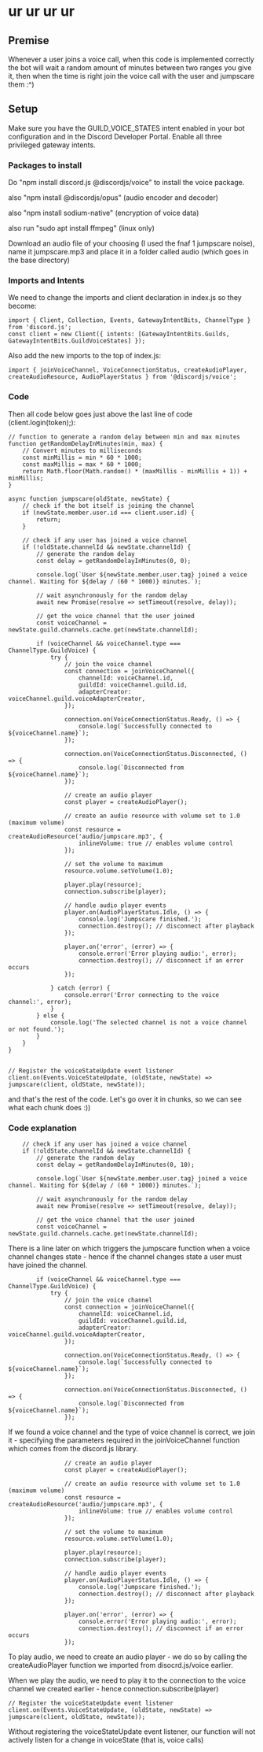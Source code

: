 # ur ur ur ur
## Premise
Whenever a user joins a voice call, when this code is implemented correctly the bot will wait a random amount of minutes
between two ranges you give it, then when the time is right join the voice call with the user and jumpscare them :^)

## Setup
Make sure you have the GUILD_VOICE_STATES intent enabled in your bot configuration and in the Discord Developer Portal.
Enable all three privileged gateway intents.

### Packages to install
Do "npm install discord.js @discordjs/voice" to install the voice package.

also "npm install @discordjs/opus" (audio encoder and decoder)

also "npm install sodium-native" (encryption of voice data)

also run "sudo apt install ffmpeg" (linux only)

Download an audio file of your choosing (I used the fnaf 1 jumpscare noise), name it jumpscare.mp3 and place it in a folder
called audio (which goes in the base directory)

### Imports and Intents

We  need to change the imports and client declaration in index.js so they become:
```
import { Client, Collection, Events, GatewayIntentBits, ChannelType } from 'discord.js';
const client = new Client({ intents: [GatewayIntentBits.Guilds, GatewayIntentBits.GuildVoiceStates] });
```
Also add the new imports to the top of index.js:
```
import { joinVoiceChannel, VoiceConnectionStatus, createAudioPlayer, createAudioResource, AudioPlayerStatus } from '@discordjs/voice';
```

### Code
Then all code below goes just above the last line of code (client.login(token);):

```
// function to generate a random delay between min and max minutes
function getRandomDelayInMinutes(min, max) {
    // Convert minutes to milliseconds
    const minMillis = min * 60 * 1000;
    const maxMillis = max * 60 * 1000;
    return Math.floor(Math.random() * (maxMillis - minMillis + 1)) + minMillis;
}

async function jumpscare(oldState, newState) {
    // check if the bot itself is joining the channel
    if (newState.member.user.id === client.user.id) {
        return; 
    }

    // check if any user has joined a voice channel
    if (!oldState.channelId && newState.channelId) {
        // generate the random delay
        const delay = getRandomDelayInMinutes(0, 0);

        console.log(`User ${newState.member.user.tag} joined a voice channel. Waiting for ${delay / (60 * 1000)} minutes.`);

        // wait asynchronously for the random delay
        await new Promise(resolve => setTimeout(resolve, delay));

        // get the voice channel that the user joined
        const voiceChannel = newState.guild.channels.cache.get(newState.channelId);
 
        if (voiceChannel && voiceChannel.type === ChannelType.GuildVoice) {
            try {
                // join the voice channel
                const connection = joinVoiceChannel({
                    channelId: voiceChannel.id,
                    guildId: voiceChannel.guild.id,
                    adapterCreator: voiceChannel.guild.voiceAdapterCreator,
                });

                connection.on(VoiceConnectionStatus.Ready, () => {
                    console.log(`Successfully connected to ${voiceChannel.name}`);
                });

                connection.on(VoiceConnectionStatus.Disconnected, () => {
                    console.log(`Disconnected from ${voiceChannel.name}`);
                });

                // create an audio player
                const player = createAudioPlayer();
                
                // create an audio resource with volume set to 1.0 (maximum volume)
                const resource = createAudioResource('audio/jumpscare.mp3', {
                    inlineVolume: true // enables volume control
                });

                // set the volume to maximum
                resource.volume.setVolume(1.0);

                player.play(resource);
                connection.subscribe(player);

                // handle audio player events
                player.on(AudioPlayerStatus.Idle, () => {
                    console.log('Jumpscare finished.');
                    connection.destroy(); // disconnect after playback
                });

                player.on('error', (error) => {
                    console.error('Error playing audio:', error);
                    connection.destroy(); // disconnect if an error occurs
                });

            } catch (error) {
                console.error('Error connecting to the voice channel:', error);
            }
        } else {
            console.log('The selected channel is not a voice channel or not found.');
        }
    }
}


// Register the voiceStateUpdate event listener
client.on(Events.VoiceStateUpdate, (oldState, newState) => jumpscare(client, oldState, newState));
```
and that's the rest of the code. Let's go over it in chunks, so we can see what each chunk does :))

### Code explanation
```
    // check if any user has joined a voice channel
    if (!oldState.channelId && newState.channelId) {
        // generate the random delay
        const delay = getRandomDelayInMinutes(0, 10);

        console.log(`User ${newState.member.user.tag} joined a voice channel. Waiting for ${delay / (60 * 1000)} minutes.`);

        // wait asynchronously for the random delay
        await new Promise(resolve => setTimeout(resolve, delay));

        // get the voice channel that the user joined
        const voiceChannel = newState.guild.channels.cache.get(newState.channelId);
```
There is a line later on which triggers the jumpscare function when a voice channel changes state - hence if the channel changes state a user must have joined the channel. 

```
        if (voiceChannel && voiceChannel.type === ChannelType.GuildVoice) {
            try {
                // join the voice channel
                const connection = joinVoiceChannel({
                    channelId: voiceChannel.id,
                    guildId: voiceChannel.guild.id,
                    adapterCreator: voiceChannel.guild.voiceAdapterCreator,
                });

                connection.on(VoiceConnectionStatus.Ready, () => {
                    console.log(`Successfully connected to ${voiceChannel.name}`);
                });

                connection.on(VoiceConnectionStatus.Disconnected, () => {
                    console.log(`Disconnected from ${voiceChannel.name}`);
                });

```
If we found a voice channel and the type of voice channel is correct, we join it - specifying the parameters required in the joinVoiceChannel function which comes from the discord.js library.

```
                // create an audio player
                const player = createAudioPlayer();
                
                // create an audio resource with volume set to 1.0 (maximum volume)
                const resource = createAudioResource('audio/jumpscare.mp3', {
                    inlineVolume: true // enables volume control
                });

                // set the volume to maximum
                resource.volume.setVolume(1.0);

                player.play(resource);
                connection.subscribe(player);

                // handle audio player events
                player.on(AudioPlayerStatus.Idle, () => {
                    console.log('Jumpscare finished.');
                    connection.destroy(); // disconnect after playback
                });

                player.on('error', (error) => {
                    console.error('Error playing audio:', error);
                    connection.destroy(); // disconnect if an error occurs
                });

```
To play audio, we need to create an audio player - we do so by calling the createAudioPlayer function we imported from disocrd.js/voice earlier.

When we play the audio, we need to play it to the connection to the voice channel we created earlier - hence connection.subscribe(player)

```
// Register the voiceStateUpdate event listener
client.on(Events.VoiceStateUpdate, (oldState, newState) => jumpscare(client, oldState, newState));
```

Without registering the voiceStateUpdate event listener, our function will not actively listen for a change in voiceState (that is, voice calls)